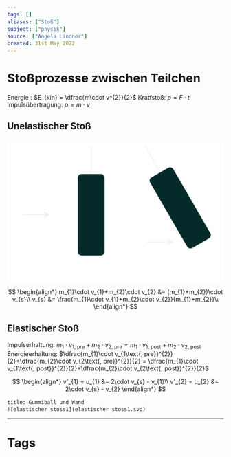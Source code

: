 ```yaml
---
tags: []
aliases: ["Stoß"]
subject: ["physik"]
source: ["Angela Lindner"]
created: 31st May 2022
---
```


# Stoßprozesse zwischen Teilchen
Energie : $E_{kin} = \dfrac{m\cdot v^{2}}{2}$
Kratfstoß: $p = F\cdot t$
Impulsübertragung: $p = m\cdot v$

## Unelastischer Stoß
![Unelastischer_stoss](assets/Unelastischer_stoss.svg)
$$
\begin{align*}
m_{1}\cdot v_{1}+m_{2}\cdot v_{2} &= (m_{1}+m_{2})\cdot v_{s}\\
v_{s} &= \frac{m_{1}\cdot v_{1}+m_{2}\cdot v_{2}}{m_{1}+m_{2}}\\
\end{align*}
$$

## Elastischer Stoß
Impulserhaltung: $m_{1}\cdot v_{1\text{, pre}}+m_{2}\cdot v_{2\text{, pre}} = m_{1}\cdot v_{1\text{, post}}+m_{2}\cdot v_{2\text{, post}}$
Energieerhaltung: $\dfrac{m_{1}\cdot v_{1\text{, pre}}^{2}}{2}+\dfrac{m_{2}\cdot v_{2\text{, pre}}^{2}}{2} = \dfrac{m_{1}\cdot v_{1\text{, post}}^{2}}{2}+\dfrac{m_{2}\cdot v_{2\text{, post}}^{2}}{2}$

$$
\begin{align*}
v'_{1} = u_{1} &= 2\cdot v_{s} - v_{1}\\
v'_{2} = u_{2} &= 2\cdot v_{s} - v_{2}
\end{align*}
$$

```ad-example
title: Gummiball und Wand
![elastischer_stoss1](elastischer_stoss1.svg)
```

---
# Tags
